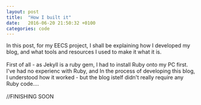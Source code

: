 ```yaml
---
layout: post
title:  "How I built it"
date:   2016-06-20 21:50:32 +0100
categories: code
---
```

In this post, for my EECS project, I shall be explaining how I developed my blog, and what tools and resources I used to make it what it is.
<br>
<br>
First of all - as Jekyll is a ruby gem, I had to install Ruby onto my PC first. I've had no experienc with Ruby, and In the process of developing this blog, I understood how it worked - but the blog istelf didn't really require any Ruby code.... 
<br>
<br>
//FINISHING SOON